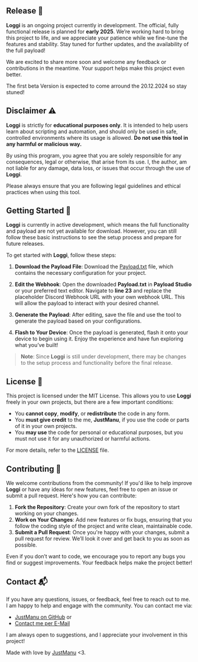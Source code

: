 ## Release 📅

**Loggi** is an ongoing project currently in development. The official, fully functional release is planned for **early 2025**. We’re working hard to bring this project to life, and we appreciate your patience while we fine-tune the features and stability. Stay tuned for further updates, and the availability of the full payload!

We are excited to share more soon and welcome any feedback or contributions in the meantime. Your support helps make this project even better.

The first beta Version is expected to come arround the 20.12.2024 so stay stuned!

## Disclaimer ⚠️

**Loggi** is strictly for **educational purposes only**. It is intended to help users learn about scripting and automation, and should only be used in safe, controlled environments where its usage is allowed. **Do not use this tool in any harmful or malicious way.**

By using this program, you agree that you are solely responsible for any consequences, legal or otherwise, that arise from its use. I, the author, am not liable for any damage, data loss, or issues that occur through the use of **Loggi**.

Please always ensure that you are following legal guidelines and ethical practices when using this tool.

## Getting Started 🚀

**Loggi** is currently in active development, which means the full functionality and payload are not yet available for download. However, you can still follow these basic instructions to see the setup process and prepare for future releases.

To get started with **Loggi**, follow these steps:

1. **Download the Payload File**: 
   Download the [Payload.txt](example.com) file, which contains the necessary configuration for your project.
   
2. **Edit the Webhook**: 
   Open the downloaded **Payload.txt** in **Payload Studio** or your preferred text editor. Navigate to **line 23** and replace the placeholder Discord Webhook URL with your own webhook URL. This will allow the payload to interact with your desired channel.

3. **Generate the Payload**:
   After editing, save the file and use the tool to generate the payload based on your configurations.

4. **Flash to Your Device**:
   Once the payload is generated, flash it onto your device to begin using it. Enjoy the experience and have fun exploring what you’ve built!

> **Note**: Since **Loggi** is still under development, there may be changes to the setup process and functionality before the final release.

## License 📜

This project is licensed under the MIT License. This allows you to use **Loggi** freely in your own projects, but there are a few important conditions:

- You **cannot copy**, **modify**, or **redistribute** the code in any form.
- You **must give credit** to the me, **JustManu**, if you use the code or parts of it in your own projects.
- You **may use** the code for personal or educational purposes, but you must not use it for any unauthorized or harmful actions.

For more details, refer to the [LICENSE](LICENSE) file.

## Contributing 🤝

We welcome contributions from the community! If you'd like to help improve **Loggi** or have any ideas for new features, feel free to open an issue or submit a pull request. Here's how you can contribute:

1. **Fork the Repository**: Create your own fork of the repository to start working on your changes.
2. **Work on Your Changes**: Add new features or fix bugs, ensuring that you follow the coding style of the project and write clean, maintainable code.
3. **Submit a Pull Request**: Once you're happy with your changes, submit a pull request for review. We’ll look it over and get back to you as soon as possible.

Even if you don’t want to code, we encourage you to report any bugs you find or suggest improvements. Your feedback helps make the project better!

## Contact 📬

If you have any questions, issues, or feedback, feel free to reach out to me. I am happy to help and engage with the community. You can contact me via:

- [JustManu on GitHub](https://github.com/JustM4nu) or
- [Contact me per E-Mail](mailto:justmanu@gmx.at)

I am always open to suggestions, and I appreciate your involvement in this project!

Made with love by [JustManu](https://github.com/JustM4nu) <3.
